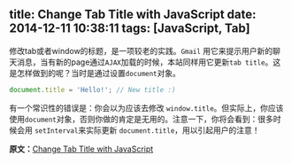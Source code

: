 title: Change Tab Title with JavaScript
date: 2014-12-11 10:38:11
tags: [JavaScript, Tab]
---
修改tab或者window的标题，是一项较老的实践。` Gmail ` 用它来提示用户新的聊天消息，当有新的page通过` AJAX `加载的时候，本站同样用它更新` tab title `。这是怎样做到的呢？当时是通过设置` document `对象。

```JavaScript
document.title = 'Hello!'; // New title :)
```
有一个常识性的错误是：你会以为应该去修改 ` window.title `。但实际上，你应该使用` document `对象，否则你做的肯定是无用的。注意一下，你将会看到：很多时候会用 ` setInterval `来实际更新 ` document.title `，用以引起用户的注意！

**原文：**[Change Tab Title with JavaScript](http://davidwalsh.name/change-title-javascript)
